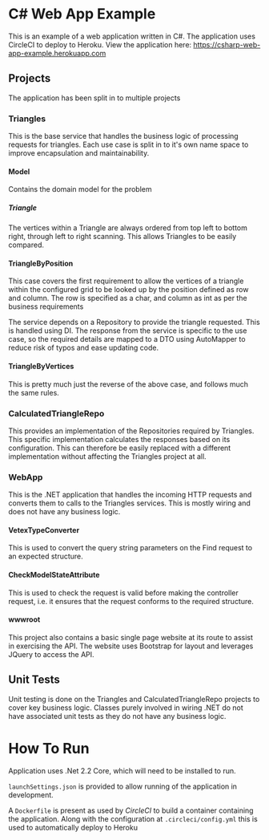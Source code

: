# C# Web App Example
This is an example of a web application written in C#.
The application uses CircleCI to deploy to Heroku.
View the application here: https://csharp-web-app-example.herokuapp.com

## Projects
The application has been split in to multiple projects

### Triangles
This is the base service that handles the business logic of processing requests for triangles.
Each use case is split in to it's own name space to improve encapsulation and maintainability.

#### Model
Contains the domain model for the problem

##### Triangle
The vertices within a Triangle are always ordered from top left to bottom right,
through left to right scanning. This allows Triangles to be easily compared.

#### TriangleByPosition
This case covers the first requirement to allow the vertices of a triangle within the configured grid
to be looked up by the position defined as row and column.
The row is specified as a char, and column as int as per the business requirements

The service depends on a Repository to provide the triangle requested. This is handled using DI.
The response from the service is specific to the use case, so the required details are mapped to a DTO
using AutoMapper to reduce risk of typos and ease updating code.

#### TriangleByVertices
This is pretty much just the reverse of the above case, and follows much the same rules.

### CalculatedTriangleRepo
This provides an implementation of the Repositories required by Triangles.
This specific implementation calculates the responses based on its configuration.
This can therefore be easily replaced with a different implementation without affecting the Triangles project at all.

### WebApp
This is the .NET application that handles the incoming HTTP requests and converts them to calls to the
Triangles services. This is mostly wiring and does not have any business logic. 

#### VetexTypeConverter
This is used to convert the query string parameters on the Find request to an expected structure.

#### CheckModelStateAttribute
This is used to check the request is valid before making the controller request, i.e. it ensures that
the request conforms to the required structure.

#### wwwroot
This project also contains a basic single page website at its route to assist in exercising the API.
The website uses Bootstrap for layout and leverages JQuery to access the API.

## Unit Tests
Unit testing is done on the Triangles and CalculatedTriangleRepo projects to cover key business logic.
Classes purely involved in wiring .NET do not have associated unit tests as they do not have any business logic.

# How To Run
Application uses .Net 2.2 Core, which will need to be installed to run. 

`launchSettings.json` is provided to allow running of the application in development.

A `Dockerfile` is present as used by *CircleCI* to build a container containing the application.
Along with the configuration at `.circleci/config.yml` this is used to automatically deploy to Heroku
